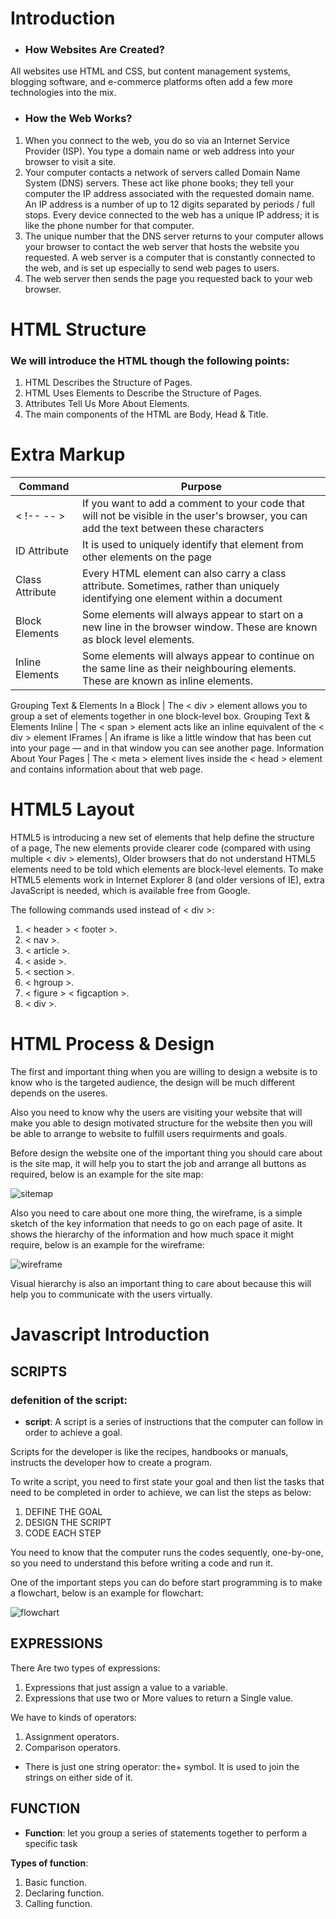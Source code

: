 # **Introduction**
* ###  How Websites Are Created?
All websites use HTML and CSS, but content
management systems, blogging software, and
e-commerce platforms often add a few more
technologies into the mix.
* ### How the Web Works?
1. When you connect to the web,
you do so via an Internet Service
Provider (ISP). You type a
domain name or web address
into your browser to visit a site.
1. Your computer contacts a
network of servers called
Domain Name System (DNS)
servers. These act like phone
books; they tell your computer
the IP address associated with
the requested domain name.
An IP address is a number
of up to 12 digits separated
by periods / full stops. Every
device connected to the web
has a unique IP address; it is
like the phone number for that
computer.
2. The unique number that the
DNS server returns to your
computer allows your browser
to contact the web server
that hosts the website you
requested. A web server is a
computer that is constantly
connected to the web, and is set
up especially to send web pages
to users.
1. The web server then sends the
page you requested back to your
web browser.
# **HTML Structure**
### We will introduce the HTML though the following points:

1.  HTML Describes
the Structure
of Pages.
2. HTML Uses Elements
to Describe the
Structure of Pages.
1. Attributes Tell Us
More About Elements.
1. The main components of the HTML are Body, Head & Title.

# **Extra Markup**
Command | Purpose
-------|--------
< !-- -- > | If you want to add a comment to your code that will not be visible in the user's browser, you can add the text between these characters
ID Attribute | It is used to uniquely identify that element from other elements on the page
Class Attribute | Every HTML element can also carry a class attribute. Sometimes, rather than uniquely identifying one element within a document
Block Elements | Some elements will always appear to start on a new line in the browser window. These are known as block level elements.
Inline Elements | Some elements will always appear to continue on the same line as their neighbouring elements. These are known as inline elements.
Grouping Text &
Elements In a Block | The < div > element allows you to group a set of elements together in one block-level box.
Grouping Text &
Elements Inline | The < span > element acts like an inline equivalent of the < div > element
IFrames | An iframe is like a little window that has been cut into your page — and in that window you can see another page.
Information About
Your Pages | The < meta > element lives inside the < head > element and contains information about that web page.

# **HTML5 Layout**

HTML5 is introducing a new set of elements that help define the structure of a page, The new elements provide clearer code (compared with using multiple < div > elements), Older browsers that do not understand HTML5 elements need to be told which elements are block-level elements. To make HTML5 elements work in Internet Explorer 8 (and older versions of IE), extra JavaScript is needed, which is available free from Google.

The following commands used instead of < div >:

1. < header > < footer >.
2. < nav >.
3. < article >.
3. < aside >.
3. < section >.
3. < hgroup >.
3. < figure > < figcaption >.
3. < div >.

# **HTML Process & Design**

The first and important thing when you are willing to design a website is to know who is the targeted audience,  the design will be much different depends on the useres.

Also you need to know why the users are visiting your website that will make you able to design motivated structure for the website then you will be able to arrange to website to fulfill users requirments and goals.

Before design the website one of the important thing you should care about is the site map, it will help you to start the job and arrange all buttons as required, below is an example for the site map:

![sitemap](https://i.pinimg.com/originals/1c/c5/f4/1cc5f4ec000969f11eedf4dbe0f8c9d8.png)

Also you need to care about one more thing, the wireframe, is a simple sketch of the key information that needs to go on each page of asite. It shows the hierarchy of the information and how much space it might require, below is an example for the wireframe:

![wireframe](https://www.freepik.com/blog/app/uploads/2019/05/how-use-wireframes-web-design-Cover-post-100.jpg)

Visual hierarchy is also an important thing to care about because this will help you to communicate with the users virtually. 

# **Javascript Introduction**
 ## SCRIPTS
 ### defenition of the script:
 * **script**: A script is a series of instructions that the computer
can follow in order to achieve a goal.

Scripts for the developer is like the recipes, handbooks or manuals, instructs the developer how to create a program.

To write a script, you need to first
state your goal and then list the
tasks that need to be completed in
order to achieve, we can list the steps as below:

1. DEFINE THE GOAL
1. DESIGN THE SCRIPT
1. CODE EACH STEP

You need to know that the computer runs the codes sequently, one-by-one,  so you need to understand this before writing a code and run it.

One of the important steps you can do before start programming is to make a flowchart, below is an example for flowchart:

![flowchart](https://cdn.programiz.com/sites/tutorial2program/files/flowchart-2.jpg)

## EXPRESSIONS
There Are two types of expressions:

1. Expressions that just assign a value to a variable.
2. Expressions that use two or More values to return a Single value.

We have to kinds of operators:

1. Assignment operators.
2. Comparison operators.

* There is just one string operator: the+ symbol.
It is used to join the strings on either side of it.

## FUNCTION

* **Function**: let you group a series of statements together to perform a
specific task
 
 **Types of function**:
 1. Basic function.
 2. Declaring function.
 2. Calling function.
 


